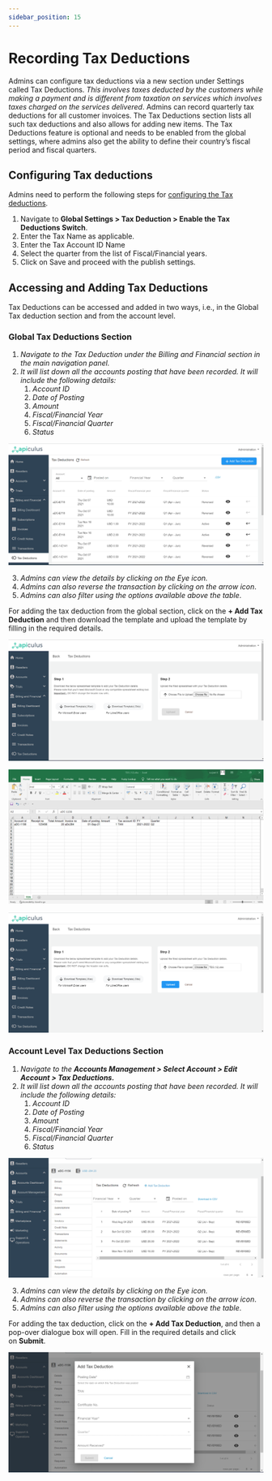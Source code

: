 ```yaml
---
sidebar_position: 15
---
```

# Recording Tax Deductions

Admins can configure tax deductions via a new section under Settings called Tax Deductions. _This involves taxes deducted by the customers while making a payment and is different from taxation on services which involves taxes charged on the services delivered_. Admins can record quarterly tax deductions for all customer invoices. The Tax Deductions section lists all such tax deductions and also allows for adding new items. The Tax Deductions feature is optional and needs to be enabled from the global settings, where admins also get the ability to define their country’s fiscal period and fiscal quarters.

## Configuring Tax deductions

Admins need to perform the following steps for [configuring the Tax deductions](/docs/GettingStarted/BillingandFinancials/ConfiguringTaxDeductions).

1. Navigate to **Global Settings > Tax Deduction > Enable the Tax Deductions Switch**.
2. Enter the Tax Name as applicable.
3. Enter the Tax Account ID Name
4. Select the quarter from the list of Fiscal/Financial years.
5. Click on Save and proceed with the publish settings.

## Accessing and Adding Tax Deductions 

Tax Deductions can be accessed and added in two ways, i.e., in the Global Tax deduction section and from the account level.

### Global Tax Deductions Section

1. _Navigate to the Tax Deduction under the Billing and Financial section in the main navigation panel._
2. _It will list down all the accounts posting that have been recorded. It will include the following details:_
    1. _Account ID_
    2. _Date of Posting_
    3. _Amount_
    4. _Fiscal/Financial Year_
    5. _Fiscal/Financial Quarter_
    6. _Status_

![Recording Tax Deductions](img/RecordingTaxDeductions1.png)

3. _Admins can view the details by clicking on the Eye icon._
4. _Admins can also reverse the transaction by clicking on the arrow icon_.
5. _Admins can also filter using the options available above the table_.

For adding the tax deduction from the global section, click on the **+ Add Tax Deduction** and then download the template and upload the template by filling in the required details.

![Recording Tax Deductions](img/RecordingTaxDeductions2.png)

![Recording Tax Deductions](img/RecordingTaxDeductions3.png)

![Recording Tax Deductions](img/RecordingTaxDeductions4.png)

### Account Level Tax Deductions Section

1. _Navigate to the_ **_Accounts Management > Select Account > Edit Account > Tax Deductions._**
2. _It will list down all the accounts posting that have been recorded. It will include the following details:_
    1. _Account ID_
    2. _Date of Posting_
    3. _Amount_
    4. _Fiscal/Financial Year_
    5. _Fiscal/Financial Quarter_
    6. _Status_

![Recording Tax Deductions](img/RecordingTaxDeductions5.png)

3. _Admins can view the details by clicking on the Eye icon._
4. _Admins can also reverse the transaction by clicking on the arrow icon_.
5. _Admins can also filter using the options available above the table_.

For adding the tax deduction, click on the **+ Add Tax Deduction**, and then a pop-over dialogue box will open. Fill in the required details and click on **Submit**.

![Recording Tax Deductions](img/RecordingTaxDeductions6.png)